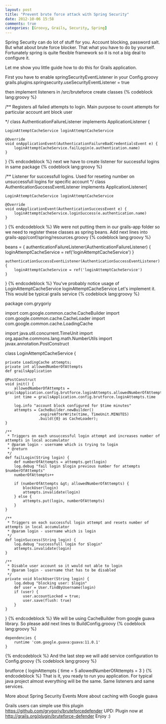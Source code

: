 ```yaml
---
layout: post
title: "Prevent brute force attack with Spring Security"
date: 2012-10-06 15:58
comments: true
categories: [Groovy, Grails, Security, Spring]
---
```

Spring Security can do lot of stuff for you. Account blocking, password salt. But what about brute force blocker. That what you have to do by yourself. Fortunately spring is quite flexible framework so it is not a big deal to configure it.

Let me show you little guide how to do this for Grails application.
<!--more-->
First you have to enable springSecurityEventListener in your Config.groovy
grails.plugins.springsecurity.useSecurityEventListener = true

then implement listeners
in /src/bruteforce create classes
{% codeblock lang:groovy %}

/**
Registers all failed attempts to login. Main purpose to count attempts for particular account ant block user

*/
class AuthenticationFailureListener implements ApplicationListener {

    LoginAttemptCacheService loginAttemptCacheService

    @Override
    void onApplicationEvent(AuthenticationFailureBadCredentialsEvent e) {
        loginAttemptCacheService.failLogin(e.authentication.name)
    }
}
{% endcodeblock %}
next we have to create listener for successful logins 
in same package
{% codeblock lang:groovy %}

/**
 Listener for successfull logins. Used for reseting number on unsuccessfull logins for specific account
*/
class AuthenticationSuccessEventListener implements ApplicationListener{

    LoginAttemptCacheService loginAttemptCacheService

    @Override
    void onApplicationEvent(AuthenticationSuccessEvent e) {
        loginAttemptCacheService.loginSuccess(e.authentication.name)
    }
}
{% endcodeblock %}
We were not putting them in our grails-app folder so we need to register these classes as spring beans.
Add next lines into grails-app/conf/spring/resources.groovy
{% codeblock lang:groovy %}

beans = {
    authenticationFailureListener(AuthenticationFailureListener) {
        loginAttemptCacheService = ref('loginAttemptCacheService')
    }

    authenticationSuccessEventListener(AuthenticationSuccessEventListener) {
        loginAttemptCacheService = ref('loginAttemptCacheService')
    }
}
{% endcodeblock %}
You've probably notice usage of LoginAttemptCacheService loginAttemptCacheService
Let's implement it. This would be typical grails service 
{% codeblock lang:groovy %}

package com.grygoriy

import com.google.common.cache.CacheBuilder
import com.google.common.cache.CacheLoader
import com.google.common.cache.LoadingCache

import java.util.concurrent.TimeUnit
import org.apache.commons.lang.math.NumberUtils
import javax.annotation.PostConstruct

class LoginAttemptCacheService {

    private LoadingCache attempts;
    private int allowedNumberOfAttempts
    def grailsApplication

    @PostConstruct
    void init() {
        allowedNumberOfAttempts = grailsApplication.config.brutforce.loginAttempts.allowedNumberOfAttempts
        int time = grailsApplication.config.brutforce.loginAttempts.time

        log.info "account block configured for $time minutes"
        attempts = CacheBuilder.newBuilder()
                   .expireAfterWrite(time, TimeUnit.MINUTES)
                   .build({0} as CacheLoader);
    }

    /**
     * Triggers on each unsuccessful login attempt and increases number of attempts in local accumulator
     * @param login - username which is trying to login
     * @return
     */
    def failLogin(String login) {
        def numberOfAttempts = attempts.get(login)
        log.debug "fail login $login previous number for attempts $numberOfAttempts"
        numberOfAttempts++

        if (numberOfAttempts &gt; allowedNumberOfAttempts) {
            blockUser(login)
            attempts.invalidate(login)
        } else {
            attempts.put(login, numberOfAttempts)
        }
    }

    /**
     * Triggers on each successful login attempt and resets number of attempts in local accumulator
     * @param login - username which is login
     */
    def loginSuccess(String login) {
        log.debug "successfull login for $login"
        attempts.invalidate(login)
    }

    /**
     * Disable user account so it would not able to login
     * @param login - username that has to be disabled
     */
    private void blockUser(String login) {
        log.debug "blocking user: $login"
        def user = User.findByUsername(login)
        if (user) {
            user.accountLocked = true;
            user.save(flush: true)
        }
    }
}
{% endcodeblock %}
We will be using CacheBuilder from google guava library. So please add next lines to BuildConfig.groovy
{% codeblock lang:groovy %}

    dependencies {
        runtime 'com.google.guava:guava:11.0.1'
    }
{% endcodeblock %}
And the last step we will add service configuration to Config.groovy
{% codeblock lang:groovy %}

brutforce {
    loginAttempts {
        time = 5
        allowedNumberOfAttempts = 3
    }
{% endcodeblock %}
That is it, you ready to run you application.
For typical java project almost everything will be the same. Same listeners and same services.

More about Spring Security Events
More about caching with Google guava

Grails users can simple use this plugin https://github.com/grygoriy/bruteforcedefender
UPD: Plugin now at http://grails.org/plugin/bruteforce-defender
Enjoy :)
